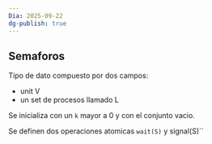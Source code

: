 ```yaml
---
Dia: 2025-09-22
dg-publish: true
---
```

## Semaforos
Tipo de dato compuesto por dos campos:
- unit V
- un set de procesos llamado L

Se inicializa con un  `k` mayor a 0 y con el conjunto vacio. 

Se definen dos operaciones atomicas
`wait(S)` y signal(S)``